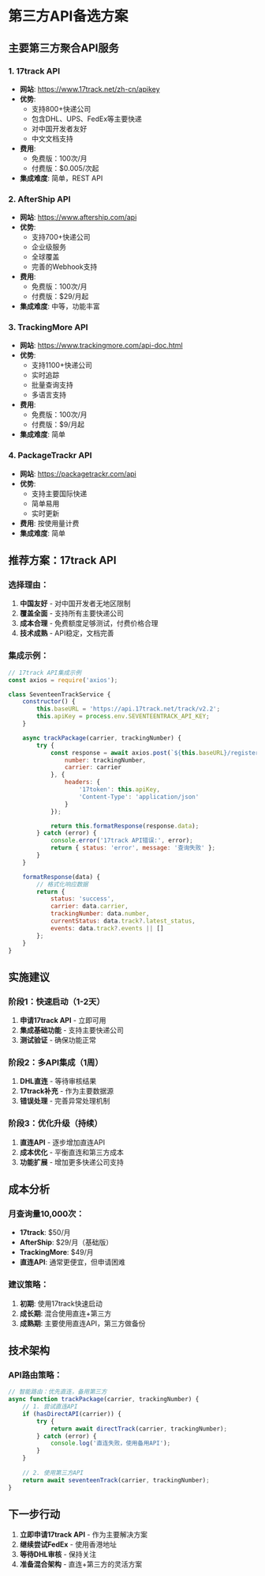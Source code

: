 # 第三方API备选方案

## 主要第三方聚合API服务

### 1. 17track API
- **网站**: https://www.17track.net/zh-cn/apikey
- **优势**: 
  - 支持800+快递公司
  - 包含DHL、UPS、FedEx等主要快递
  - 对中国开发者友好
  - 中文文档支持
- **费用**: 
  - 免费版：100次/月
  - 付费版：$0.005/次起
- **集成难度**: 简单，REST API

### 2. AfterShip API
- **网站**: https://www.aftership.com/api
- **优势**:
  - 支持700+快递公司
  - 企业级服务
  - 全球覆盖
  - 完善的Webhook支持
- **费用**:
  - 免费版：100次/月
  - 付费版：$29/月起
- **集成难度**: 中等，功能丰富

### 3. TrackingMore API
- **网站**: https://www.trackingmore.com/api-doc.html
- **优势**:
  - 支持1100+快递公司
  - 实时追踪
  - 批量查询支持
  - 多语言支持
- **费用**:
  - 免费版：100次/月
  - 付费版：$9/月起
- **集成难度**: 简单

### 4. PackageTrackr API
- **网站**: https://packagetrackr.com/api
- **优势**:
  - 支持主要国际快递
  - 简单易用
  - 实时更新
- **费用**: 按使用量计费
- **集成难度**: 简单

## 推荐方案：17track API

### 选择理由：
1. **中国友好** - 对中国开发者无地区限制
2. **覆盖全面** - 支持所有主要快递公司
3. **成本合理** - 免费额度足够测试，付费价格合理
4. **技术成熟** - API稳定，文档完善

### 集成示例：
```javascript
// 17track API集成示例
const axios = require('axios');

class SeventeenTrackService {
    constructor() {
        this.baseURL = 'https://api.17track.net/track/v2.2';
        this.apiKey = process.env.SEVENTEENTRACK_API_KEY;
    }

    async trackPackage(carrier, trackingNumber) {
        try {
            const response = await axios.post(`${this.baseURL}/register`, {
                number: trackingNumber,
                carrier: carrier
            }, {
                headers: {
                    '17token': this.apiKey,
                    'Content-Type': 'application/json'
                }
            });

            return this.formatResponse(response.data);
        } catch (error) {
            console.error('17track API错误:', error);
            return { status: 'error', message: '查询失败' };
        }
    }

    formatResponse(data) {
        // 格式化响应数据
        return {
            status: 'success',
            carrier: data.carrier,
            trackingNumber: data.number,
            currentStatus: data.track?.latest_status,
            events: data.track?.events || []
        };
    }
}
```

## 实施建议

### 阶段1：快速启动（1-2天）
1. **申请17track API** - 立即可用
2. **集成基础功能** - 支持主要快递公司
3. **测试验证** - 确保功能正常

### 阶段2：多API集成（1周）
1. **DHL直连** - 等待审核结果
2. **17track补充** - 作为主要数据源
3. **错误处理** - 完善异常处理机制

### 阶段3：优化升级（持续）
1. **直连API** - 逐步增加直连API
2. **成本优化** - 平衡直连和第三方成本
3. **功能扩展** - 增加更多快递公司支持

## 成本分析

### 月查询量10,000次：
- **17track**: $50/月
- **AfterShip**: $29/月（基础版）
- **TrackingMore**: $49/月
- **直连API**: 通常更便宜，但申请困难

### 建议策略：
1. **初期**: 使用17track快速启动
2. **成长期**: 混合使用直连+第三方
3. **成熟期**: 主要使用直连API，第三方做备份

## 技术架构

### API路由策略：
```javascript
// 智能路由：优先直连，备用第三方
async function trackPackage(carrier, trackingNumber) {
    // 1. 尝试直连API
    if (hasDirectAPI(carrier)) {
        try {
            return await directTrack(carrier, trackingNumber);
        } catch (error) {
            console.log('直连失败，使用备用API');
        }
    }
    
    // 2. 使用第三方API
    return await seventeenTrack(carrier, trackingNumber);
}
```

## 下一步行动

1. **立即申请17track API** - 作为主要解决方案
2. **继续尝试FedEx** - 使用香港地址
3. **等待DHL审核** - 保持关注
4. **准备混合架构** - 直连+第三方的灵活方案 